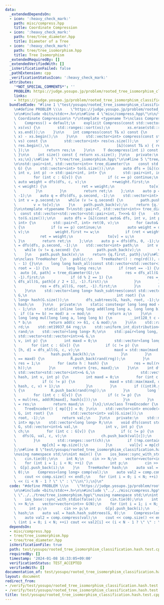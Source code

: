 ```yaml
---
data:
  _extendedDependsOn:
  - icon: ':heavy_check_mark:'
    path: misc/compress.hpp
    title: Coordinate Compression
  - icon: ':heavy_check_mark:'
    path: tree/tree_diameter.hpp
    title: Diameter of a Tree
  - icon: ':heavy_check_mark:'
    path: tree/tree_isomorphism.hpp
    title: Tree Isomorphism
  _extendedRequiredBy: []
  _extendedVerifiedWith: []
  _isVerificationFailed: false
  _pathExtension: cpp
  _verificationStatusIcon: ':heavy_check_mark:'
  attributes:
    '*NOT_SPECIAL_COMMENTS*': ''
    PROBLEM: https://judge.yosupo.jp/problem/rooted_tree_isomorphism_classification
    links:
    - https://judge.yosupo.jp/problem/rooted_tree_isomorphism_classification
  bundledCode: "#line 1 \"test/yosupo/rooted_tree_isomorphism_classification.hash.test.cpp\"\
    \n#define PROBLEM \\\n    \"https://judge.yosupo.jp/problem/rooted_tree_isomorphism_classification\"\
    \n\n#include <bits/stdc++.h>\n\n#line 4 \"misc/compress.hpp\"\n\n/**\n * @brief\
    \ Coordinate Compression\n */\ntemplate <typename T>\nclass Compress {\n   public:\n\
    \    Compress() = default;\n    explicit Compress(const std::vector<T>& vs) :\
    \ xs(vs) {\n        std::ranges::sort(xs);\n        xs.erase(std::ranges::unique(xs).begin(),\
    \ xs.end());\n    }\n\n    int compress(const T& x) const {\n        return std::ranges::lower_bound(xs,\
    \ x) - xs.begin();\n    }\n\n    std::vector<int> compress(const std::vector<T>&\
    \ vs) const {\n        std::vector<int> res(vs.size());\n        std::ranges::transform(vs,\
    \ res.begin(),\n                               [&](const T& x) { return compress(x);\
    \ });\n        return res;\n    }\n\n    T decompress(int i) const { return xs[i];\
    \ }\n\n    int size() const { return xs.size(); }\n\n   private:\n    std::vector<T>\
    \ xs;\n};\n#line 7 \"tree/tree_isomorphism.hpp\"\n\n#line 5 \"tree/tree_diameter.hpp\"\
    \n\nstd::pair<int, std::vector<int>> tree_diameter(\n    const std::vector<std::vector<int>>&\
    \ G) {\n    std::vector<int> to(G.size());\n\n    auto dfs = [&](const auto& dfs,\
    \ int v, int p) -> std::pair<int, int> {\n        std::pair<int, int> ret(0, v);\n\
    \        for (int c : G[v]) {\n            if (c == p) continue;\n           \
    \ auto weight = dfs(dfs, c, v);\n            ++weight.first;\n            if (ret\
    \ < weight) {\n                ret = weight;\n                to[v] = c;\n   \
    \         }\n        }\n        return ret;\n    };\n\n    auto p = dfs(dfs, 0,\
    \ -1);\n    auto q = dfs(dfs, p.second, -1);\n    std::vector<int> path;\n   \
    \ int v = p.second;\n    while (v != q.second) {\n        path.push_back(v);\n\
    \        v = to[v];\n    }\n    path.push_back(v);\n    return {q.first, path};\n\
    }\n\ntemplate <typename T>\nstd::pair<T, std::vector<int>> tree_diameter(\n  \
    \  const std::vector<std::vector<std::pair<int, T>>>& G) {\n    std::vector<int>\
    \ to(G.size());\n\n    auto dfs = [&](const auto& dfs, int v, int p) -> std::pair<T,\
    \ int> {\n        std::pair<T, int> ret(0, v);\n        for (auto& [u, w] : G[v])\
    \ {\n            if (u == p) continue;\n            auto weight = dfs(dfs, u,\
    \ v);\n            weight.first += w;\n            if (ret < weight) {\n     \
    \           ret = weight;\n                to[v] = u;\n            }\n       \
    \ }\n        return ret;\n    };\n\n    auto p = dfs(dfs, 0, -1);\n    auto q\
    \ = dfs(dfs, p.second, -1);\n    std::vector<int> path;\n    int v = p.second;\n\
    \    while (v != q.second) {\n        path.push_back(v);\n        v = to[v];\n\
    \    }\n    path.push_back(v);\n    return {q.first, path};\n}\n#line 9 \"tree/tree_isomorphism.hpp\"\
    \n\nclass TreeHasher {\n   public:\n    TreeHasher() : rng(rd()), rand(1, mod\
    \ - 1) {}\n\n    long long hash_all(const std::vector<std::vector<int>>& G, int\
    \ root = -1) {\n        long long res;\n        if (root == -1) {\n          \
    \  auto [d, path] = tree_diameter(G);\n            res = dfs_all(G, path[d / 2],\
    \ -1).first;\n            if (d % 2 == 1) {\n                res = std::min(res,\
    \ dfs_all(G, path[d / 2 + 1], -1).first);\n            }\n        } else {\n \
    \           res = dfs_all(G, root, -1).first;\n        }\n        return res;\n\
    \    }\n\n    std::vector<long long> hash_subtrees(const std::vector<std::vector<int>>&\
    \ G,\n                                         int root) {\n        std::vector<long\
    \ long> hash(G.size());\n        dfs_subtrees(G, hash, root, -1);\n        return\
    \ hash;\n    }\n\n   private:\n    static constexpr long long mod = (1LL << 61)\
    \ - 1;\n\n    static inline long long add(long long a, long long b) {\n      \
    \  if ((a += b) >= mod) a -= mod;\n        return a;\n    }\n\n    static inline\
    \ long long mul(long long a, long long b) {\n        __int128_t c = (__int128_t)a\
    \ * b;\n        return add(c >> 61, c & mod);\n    }\n\n    std::random_device\
    \ rd;\n    std::mt19937_64 rng;\n    std::uniform_int_distribution<long long>\
    \ rand;\n    std::vector<long long> R;\n\n    std::pair<long long, int> dfs_all(const\
    \ std::vector<std::vector<int>>& G,\n                                      int\
    \ v, int p) {\n        int maxd = 0;\n        std::vector<long long> hash;\n \
    \       for (int c : G[v]) {\n            if (c != p) {\n                auto\
    \ [h, d] = dfs_all(G, c, v);\n                maxd = std::max(maxd, d + 1);\n\
    \                hash.push_back(h);\n            }\n        }\n        if ((int)R.size()\
    \ == maxd) {\n            R.push_back(rand(rng));\n        }\n        long long\
    \ res = 1;\n        for (auto h : hash) {\n            res = mul(res, add(R[maxd],\
    \ h));\n        }\n        return {res, maxd};\n    }\n\n    int dfs_subtrees(const\
    \ std::vector<std::vector<int>>& G,\n                     std::vector<long long>&\
    \ hash, int v, int p) {\n        int maxd = 0;\n        for (int c : G[v]) {\n\
    \            if (c != p) {\n                maxd = std::max(maxd, dfs_subtrees(G,\
    \ hash, c, v) + 1);\n            }\n        }\n        if ((int)R.size() == maxd)\
    \ {\n            R.push_back(rand(rng));\n        }\n        long long res = 1;\n\
    \        for (int c : G[v]) {\n            if (c != p) {\n                res\
    \ = mul(res, add(R[maxd], hash[c]));\n            }\n        }\n        hash[v]\
    \ = res;\n        return maxd;\n    }\n};\n\nclass TreeEncoder {\n   public:\n\
    \    TreeEncoder() { mp[{}] = 0; }\n\n    std::vector<int> encode(const std::vector<std::vector<int>>&\
    \ G, int root) {\n        std::vector<int> val(G.size());\n        dfs(G, val,\
    \ root, -1);\n        return val;\n    }\n\n   private:\n    std::map<std::vector<int>,\
    \ int> mp;\n    std::vector<long long> R;\n\n    void dfs(const std::vector<std::vector<int>>&\
    \ G, std::vector<int>& val,\n             int v, int p) {\n        std::vector<int>\
    \ ch;\n        for (int c : G[v]) {\n            if (c != p) {\n             \
    \   dfs(G, val, c, v);\n                ch.push_back(val[c]);\n            }\n\
    \        }\n        std::ranges::sort(ch);\n        if (!mp.contains(ch)) {\n\
    \            mp[ch] = mp.size();\n        }\n        val[v] = mp[ch];\n    }\n\
    };\n#line 8 \"test/yosupo/rooted_tree_isomorphism_classification.hash.test.cpp\"\
    \nusing namespace std;\n\nint main() {\n    ios_base::sync_with_stdio(false);\n\
    \    cin.tie(0);\n\n    int N;\n    cin >> N;\n    vector<vector<int>> G(N);\n\
    \    for (int i = 1; i < N; ++i) {\n        int p;\n        cin >> p;\n      \
    \  G[p].push_back(i);\n    }\n    TreeHasher hash;\n    auto val = hash.hash_subtrees(G,\
    \ 0);\n    Compress<long long> comp(val);\n    auto val2 = comp.compress(val);\n\
    \    cout << comp.size() << endl;\n    for (int i = 0; i < N; ++i) cout << val2[i]\
    \ << (i < N - 1 ? \" \" : \"\\n\");\n}\n"
  code: "#define PROBLEM \\\n    \"https://judge.yosupo.jp/problem/rooted_tree_isomorphism_classification\"\
    \n\n#include <bits/stdc++.h>\n\n#include \"../../misc/compress.hpp\"\n#include\
    \ \"../../tree/tree_isomorphism.hpp\"\nusing namespace std;\n\nint main() {\n\
    \    ios_base::sync_with_stdio(false);\n    cin.tie(0);\n\n    int N;\n    cin\
    \ >> N;\n    vector<vector<int>> G(N);\n    for (int i = 1; i < N; ++i) {\n  \
    \      int p;\n        cin >> p;\n        G[p].push_back(i);\n    }\n    TreeHasher\
    \ hash;\n    auto val = hash.hash_subtrees(G, 0);\n    Compress<long long> comp(val);\n\
    \    auto val2 = comp.compress(val);\n    cout << comp.size() << endl;\n    for\
    \ (int i = 0; i < N; ++i) cout << val2[i] << (i < N - 1 ? \" \" : \"\\n\");\n}"
  dependsOn:
  - misc/compress.hpp
  - tree/tree_isomorphism.hpp
  - tree/tree_diameter.hpp
  isVerificationFile: true
  path: test/yosupo/rooted_tree_isomorphism_classification.hash.test.cpp
  requiredBy: []
  timestamp: '2024-01-08 16:33:05+09:00'
  verificationStatus: TEST_ACCEPTED
  verifiedWith: []
documentation_of: test/yosupo/rooted_tree_isomorphism_classification.hash.test.cpp
layout: document
redirect_from:
- /verify/test/yosupo/rooted_tree_isomorphism_classification.hash.test.cpp
- /verify/test/yosupo/rooted_tree_isomorphism_classification.hash.test.cpp.html
title: test/yosupo/rooted_tree_isomorphism_classification.hash.test.cpp
---
```

